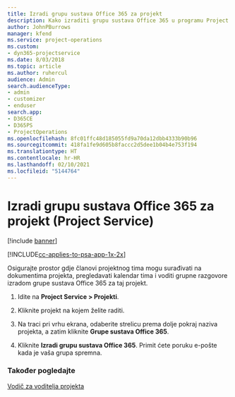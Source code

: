 ```yaml
---
title: Izradi grupu sustava Office 365 za projekt
description: Kako izraditi grupu sustava Office 365 u programu Project Service
author: JohnPBurrows
manager: kfend
ms.service: project-operations
ms.custom:
- dyn365-projectservice
ms.date: 8/03/2018
ms.topic: article
ms.author: ruhercul
audience: Admin
search.audienceType:
- admin
- customizer
- enduser
search.app:
- D365CE
- D365PS
- ProjectOperations
ms.openlocfilehash: 8fc01ffc48d185055fd9a70da12dbb4333b90b96
ms.sourcegitcommit: 418fa1fe9d605b8faccc2d5dee1b04b4e753f194
ms.translationtype: HT
ms.contentlocale: hr-HR
ms.lasthandoff: 02/10/2021
ms.locfileid: "5144764"
---
```

# <a name="create-an-office-365-group-for-a-project-project-service"></a>Izradi grupu sustava Office 365 za projekt (Project Service)

[!include [banner](../includes/psa-now-project-operations.md)]

[!INCLUDE[cc-applies-to-psa-app-1x-2x](../includes/cc-applies-to-psa-app-1x-2x.md)]

Osigurajte prostor gdje članovi projektnog tima mogu surađivati na dokumentima projekta, pregledavati kalendar tima i voditi grupne razgovore izradom grupe sustava Office 365 za taj projekt.  
  
1.  Idite na **Project Service > Projekti**.  
  
2.  Kliknite projekt na kojem želite raditi.  
  
3.  Na traci pri vrhu ekrana, odaberite strelicu prema dolje pokraj naziva projekta, a zatim kliknite **Grupe sustava Office 365**.  
  
4.  Kliknite **Izradi grupu sustava Office 365**. Primit ćete poruku e-pošte kada je vaša grupa spremna.  
  
### <a name="see-also"></a>Također pogledajte  
 [Vodič za voditelja projekta](../psa/project-manager-guide.md)
